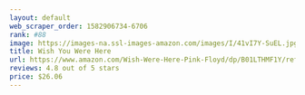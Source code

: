 ```yaml
---
layout: default 
﻿web_scraper_order: 1582906734-6706
rank: #88
image: https://images-na.ssl-images-amazon.com/images/I/41vI7Y-SuEL.jpg
title: Wish You Were Here
url: https://www.amazon.com/Wish-Were-Here-Pink-Floyd/dp/B01LTHMF1Y/ref=zg_mw_music_88?_encoding=UTF8&psc=1&refRID=X8V12YXMQG7N6EH1X8Q3
reviews: 4.8 out of 5 stars
price: $26.06 
---
```

